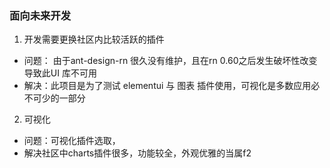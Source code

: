 <!--
 * @version: v0.0.1
 * @Author: hailong.chen
 * @Date: 2019-10-12 09:54:47
 * @LastEditors: hailong.chen
 * @LastEditTime: 2019-10-12 10:09:35
 * @Descripttion: 
 -->
 ### 面向未来开发
1. 开发需要更换社区内比较活跃的插件
- 问题： 由于ant-design-rn 很久没有维护，且在rn 0.60之后发生破坏性改变导致此UI 库不可用
- 解决：此项目是为了测试 elementui 与 图表 插件使用，可视化是多数应用必不可少的一部分
2. 可视化
- 问题：可视化插件选取，
- 解决社区中charts插件很多，功能较全，外观优雅的当属f2